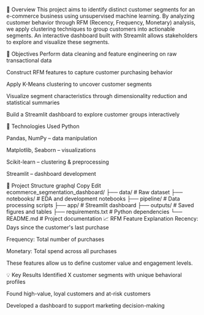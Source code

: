 📌 Overview
This project aims to identify distinct customer segments for an e-commerce business using unsupervised machine learning. By analyzing customer behavior through RFM (Recency, Frequency, Monetary) analysis, we apply clustering techniques to group customers into actionable segments. An interactive dashboard built with Streamlit allows stakeholders to explore and visualize these segments.

🧠 Objectives
Perform data cleaning and feature engineering on raw transactional data

Construct RFM features to capture customer purchasing behavior

Apply K-Means clustering to uncover customer segments

Visualize segment characteristics through dimensionality reduction and statistical summaries

Build a Streamlit dashboard to explore customer groups interactively

🧰 Technologies Used
Python

Pandas, NumPy – data manipulation

Matplotlib, Seaborn – visualizations

Scikit-learn – clustering & preprocessing

Streamlit – dashboard development

📂 Project Structure
graphql
Copy
Edit
ecommerce_segmentation_dashboard/
├── data/                   # Raw dataset
├── notebooks/              # EDA and development notebooks
├── pipeline/               # Data processing scripts
├── app/                    # Streamlit dashboard
├── outputs/                # Saved figures and tables
├── requirements.txt        # Python dependencies
└── README.md               # Project documentation
📈 RFM Feature Explanation
Recency: Days since the customer's last purchase

Frequency: Total number of purchases

Monetary: Total spend across all purchases

These features allow us to define customer value and engagement levels.

💡 Key Results
Identified X customer segments with unique behavioral profiles

Found high-value, loyal customers and at-risk customers

Developed a dashboard to support marketing decision-making
